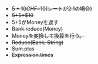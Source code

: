 - <s>$5+10CHF=$10(レートが2:1の場合)</s>
- <s>$5+$5=$10</s>
- $5+$5がMoneyを返す
- <s>Bank.reduce(Money)</s>
- <s>Moneyを変換して換算を行う。</s>
- <s>Reduce(Bank, String)</s>
- <s>Sum.plus</s>
- <s>Expression.times</s>